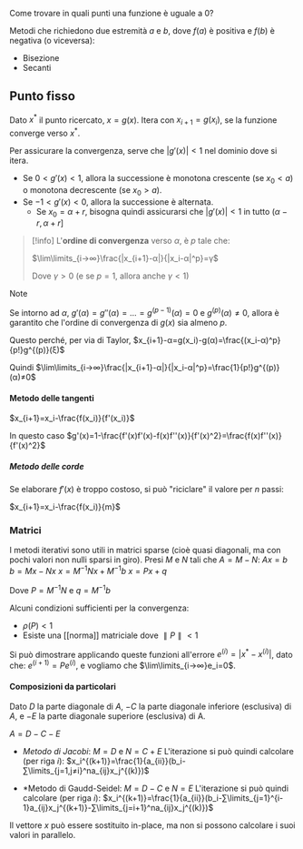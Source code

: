 Come trovare in quali punti una funzione è uguale a 0?

Metodi che richiedono due estremità $a$ e $b$, dove $f(a)$ è positiva e $f(b)$ è negativa (o viceversa):
- Bisezione
- Secanti

## Punto fisso

Dato $x^*$ il punto ricercato, $x=g(x)$.
Itera con $x_{i+1}=g(x_i)$, se la funzione converge verso $x^*$.

Per assicurare la convergenza, serve che $|g'(x)|<1$ nel dominio dove si itera.
- Se $0<g'(x)<1$, allora la successione è monotona crescente (se $x_0<a$) o monotona decrescente (se $x_0>a$).
- Se $-1<g'(x)<0$, allora la successione è alternata.
	- Se $x_0=α+r$, bisogna quindi assicurarsi che $|g'(x)|<1$ in tutto $(α-r,α+r]$

>[!info]
L'**ordine di convergenza** verso $α$, è $p$ tale che:
>
>$\lim\limits_{i→∞}\frac{|x_{i+1}-α|}{|x_i-α|^p}=γ$
>
>Dove $γ>0$ (e se $p=1$, allora anche $γ<1$)

>[!note]
>Se intorno ad $α$, $g'(α)=g''(α)=…=g^{(p-1)}(α)=0$ e $g^{(p)}(α)≠0$, allora è garantito che l'ordine di convergenza di $g(x)$ sia almeno $p$.
>
>Questo perché, per via di Taylor, $x_{i+1}-α=g(x_i)-g(α)=\frac{(x_i-α)^p}{p!}g^{(p)}(ξ)$
>
>Quindi $\lim\limits_{i→∞}\frac{|x_{i+1}-α|}{|x_i-α|^p}=\frac{1}{p!}g^{(p)}(α)≠0$

#### Metodo delle tangenti

$x_{i+1}=x_i-\frac{f(x_i)}{f'(x_i)}$

In questo caso $g'(x)=1-\frac{f'(x)f'(x)-f(x)f''(x)}{f'(x)^2}=\frac{f(x)f''(x)}{f'(x)^2}$

##### Metodo delle corde

Se elaborare $f'(x)$ è troppo costoso, si può "riciclare" il valore per $n$ passi:

$x_{i+1}=x_i-\frac{f(x_i)}{m}$

### Matrici

I metodi iterativi sono utili in matrici sparse (cioè quasi diagonali, ma con pochi valori non nulli sparsi in giro).
Presi $M$ e $N$ tali che $A=M-N$:
$Ax=b$
$b=Mx-Nx$
$x=M^{-1}Nx+M^{-1}b$
$x=Px+q$

Dove $P=M^{-1}N$ e $q=M^{-1}b$

Alcuni condizioni sufficienti per la convergenza:
- $ρ(P)<1$
- Esiste una [[norma]] matriciale dove $∥P∥<1$

Si può dimostrare applicando queste funzioni all'errore $e^{(i)}=|x^*-x^{(i)}|$, dato che: $e^{(i+1)}=Pe^{(i)}$, e vogliamo che $\lim\limits_{i→∞}e_i=0$.


#### Composizioni da particolari

Dato $D$ la parte diagonale di $A$, $-C$ la parte diagonale inferiore (esclusiva) di $A$, e $-E$ la parte diagonale superiore (esclusiva) di A.

$A=D-C-E$

- *Metodo di Jacobi*: $M=D$ e $N=C+E$
L'iterazione si può quindi calcolare (per riga $i$):
$x_i^{(k+1)}=\frac{1}{a_{ii}}(b_i-∑\limits_{j=1,j≠i}^na_{ij}x_j^{(k)})$

- *Metodo di Gaudd-Seidel: $M=D-C$ e $N=E$
L'iterazione si può quindi calcolare (per riga $i$):
$x_i^{(k+1)}=\frac{1}{a_{ii}}(b_i-∑\limits_{j=1}^{i-1}a_{ij}x_j^{(k+1)}-∑\limits_{j=i+1}^na_{ij}x_j^{(k)})$

Il vettore $x$ può essere sostituito in-place, ma non si possono calcolare i suoi valori in parallelo.